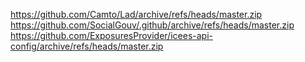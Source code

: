 https://github.com/Camto/Lad/archive/refs/heads/master.zip
https://github.com/SocialGouv/.github/archive/refs/heads/master.zip
https://github.com/ExposuresProvider/icees-api-config/archive/refs/heads/master.zip
